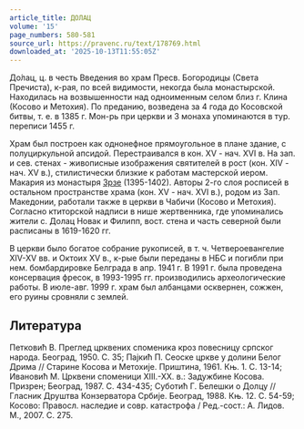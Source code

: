 ```yaml
---
article_title: ДОЛАЦ
volume: '15'
page_numbers: 580-581
source_url: https://pravenc.ru/text/178769.html
downloaded_at: '2025-10-13T11:55:05Z'
---
```


До́лац, ц. в честь Введения во храм Пресв. Богородицы (Света Пречиста), к-рая, по всей видимости, некогда была монастырской. Находилась на возвышенности над одноименным селом близ г. Клина (Косово и Метохия). По преданию, возведена за 4 года до Косовской битвы, т. е. в 1385 г. Мон-рь при церкви и 3 монаха упоминаются в тур. переписи 1455 г.

Храм был построен как однонефное прямоугольное в плане здание, с полуциркульной апсидой. Перестраивался в кон. XV - нач. XVI в. На зап. и сев. стенах - живописные изображения святителей в рост (кон. XIV - нач. XV в.), стилистически близкие к работам мастерской иером. Макария из монастыря [Зрзе](https://pravenc.ru/text/Зрзе.html) (1395-1402). Авторы 2-го слоя росписей в остальном пространстве храма (кон. XV - нач. XVI в.), родом из Зап. Македонии, работали также в церкви в Чабичи (Косово и Метохия). Согласно ктиторской надписи в нише жертвенника, где упоминались жители с. Долац Новак и Филипп, вост. стена и часть северной были расписаны в 1619-1620 гг.

В церкви было богатое собрание рукописей, в т. ч. Четвероевангелие XIV-XV вв. и Октоих XV в., к-рые были переданы в НБС и погибли при нем. бомбардировке Белграда в апр. 1941 г. В 1991 г. была проведена консервация фресок, в 1993-1995 гг. производились археологические работы. В июле-авг. 1999 г. храм был албанцами осквернен, сожжен, его руины сровняли с землей.

## Литература

Петковић В. Преглед црквених споменика кроз повесницу српског народа. Београд, 1950. С. 35; Паjкић П. Сеоске цркве у долини Белог Дрима // Старине Косова и Метохиjе. Приштина, 1961. Књ. 1. С. 13-14; Ивановић М. Црквени споменици XIII.-XX. в.: Задужбине Косова. Призрен; Београд, 1987. С. 434-435; Суботић Г. Белешки о Долцу // Гласник Друштва Конзерватора Србиjе. Београд, 1988. Књ. 12. С. 54-59; Косово: Правосл. наследие и совр. катастрофа / Ред.-сост.: А. Лидов. М., 2007. С. 275.

